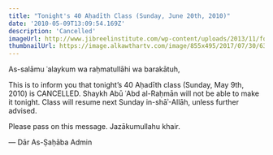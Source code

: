 ```yaml
---
title: "Tonight's 40 Aḥadīth Class (Sunday, June 20th, 2010)"
date: '2010-05-09T13:09:54.169Z'
description: 'Cancelled'
imageUrl: http://www.jibreelinstitute.com/wp-content/uploads/2013/11/fortyHadithBannerPost.jpg
thumbnailUrl: https://image.alkawthartv.com/image/855x495/2017/07/30/636370141128110197.jpg
---
```


As-salāmu ʿalaykum wa raḥmatullāhi wa barakātuh,

This is to inform you that tonight’s 40 Aḥadīth class (Sunday, May 9th, 2010) is CANCELLED. Shaykh Abū ʿAbd al-Raḥmān will not be able to make it tonight. Class will resume next Sunday in-shāʾ-Allāh, unless further advised.

Please pass on this message. Jazākumullahu khair.

—
Dār As-Ṣaḥāba Admin
